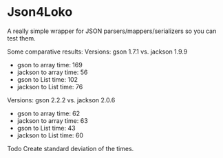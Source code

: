 Json4Loko
=========

A really simple wrapper for JSON parsers/mappers/serializers so you can test them.

Some comparative results:
Versions: gson 1.7.1 vs. jackson 1.9.9

* gson to array time: 169
* jackson to array time: 56
* gson to List time: 102
* jackson to List time: 76

Versions: gson 2.2.2 vs. jackson 2.0.6

* gson to array time: 62
* jackson to array time: 63
* gson to List time: 43
* jackson to List time: 60



Todo
  Create standard deviation of the times.

